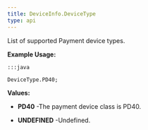 ```yaml
---
title: DeviceInfo.DeviceType
type: api
---
```



List of supported Payment device types.
 
 

**Example Usage:**
	
	:::java
	
	DeviceType.PD40;
	


**Values:**

* **PD40** -The payment device class is PD40.

* **UNDEFINED** -Undefined.

